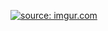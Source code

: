 <a href="http://imgur.com/MpbPbYa"><img src="http://i.imgur.com/MpbPbYa.gifv" title="source: imgur.com" /></a>
